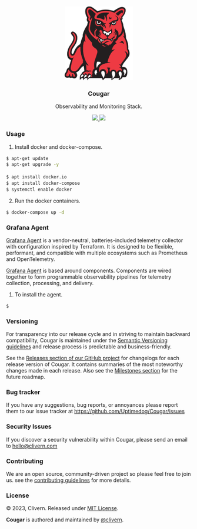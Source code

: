 <p align="center">
    <img alt="Cougar Logo" src="/static/logo.png?v=0.1.0" height="200" />
    <h3 align="center">Cougar</h3>
    <p align="center">Observability and Monitoring Stack.</p>
    <p align="center">
        <a href="https://github.com/Uptimedog/Cougar/releases">
            <img src="https://img.shields.io/badge/Version-v0.1.0-red.svg">
        </a>
        <a href="https://github.com/Uptimedog/Cougar/blob/main/LICENSE">
            <img src="https://img.shields.io/badge/LICENSE-MIT-blue.svg">
        </a>
    </p>
</p>


### Usage

1. Install docker and docker-compose.

```zsh
$ apt-get update
$ apt-get upgrade -y

$ apt install docker.io
$ apt install docker-compose
$ systemctl enable docker
```

2. Run the docker containers.

```zsh
$ docker-compose up -d
```


### Grafana Agent

[Grafana Agent](https://github.com/grafana/agent) is a vendor-neutral, batteries-included telemetry collector with configuration inspired by Terraform. It is designed to be flexible, performant, and compatible with multiple ecosystems such as Prometheus and OpenTelemetry.

[Grafana Agent](https://github.com/grafana/agent) is based around components. Components are wired together to form programmable observability pipelines for telemetry collection, processing, and delivery.


1. To install the agent.

```zsh
$
```


### Versioning

For transparency into our release cycle and in striving to maintain backward compatibility, Cougar is maintained under the [Semantic Versioning guidelines](https://semver.org/) and release process is predictable and business-friendly.

See the [Releases section of our GitHub project](https://github.com/Uptimedog/Cougar/releases) for changelogs for each release version of Cougar. It contains summaries of the most noteworthy changes made in each release. Also see the [Milestones section](https://github.com/Uptimedog/Cougar/milestones) for the future roadmap.


### Bug tracker

If you have any suggestions, bug reports, or annoyances please report them to our issue tracker at https://github.com/Uptimedog/Cougar/issues


### Security Issues

If you discover a security vulnerability within Cougar, please send an email to [hello@clivern.com](mailto:hello@clivern.com)


### Contributing

We are an open source, community-driven project so please feel free to join us. see the [contributing guidelines](CONTRIBUTING.md) for more details.


### License

© 2023, Clivern. Released under [MIT License](https://opensource.org/licenses/mit-license.php).

**Cougar** is authored and maintained by [@clivern](http://github.com/clivern).
